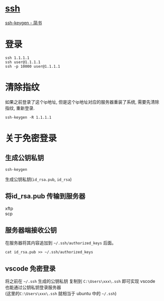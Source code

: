 # [ssh](readme.md)      
<a href="https://www.jianshu.com/p/dd053c18e5ee" target="_blank">ssh-keygen - 简书</a>        

# 登录  
```
ssh 1.1.1.1
ssh user@1.1.1.1
ssh -p 10000 user@1.1.1.1
```

# 清除指纹
如果之前登录了这个ip地址, 但是这个ip地址对应的服务器重装了系统, 需要先清除指纹, 重新登录.
```
ssh-keygen -R 1.1.1.1
```


# 关于免密登录

## 生成公钥私钥      
```      
ssh-keygen      
```      
生成公钥私钥(`id_rsa.pub`, `id_rsa`)      
    
## 将id_rsa.pub 传输到服务器      
xftp    
scp    
    
## 服务器端接收公钥    
在服务器将其内容追加到 `~/.ssh/authorized_keys` 后面。      
```      
cat id_rsa.pub >> ~/.ssh/authorized_keys      
```      
    
## vscode 免密登录      
将之前在 `~/.ssh` 生成的公钥私钥 复制到 `C:\Users\xxx\.ssh` 即可实现 vscode 也能通过公钥私钥登录服务器      
(这里的`C:\Users\xxx\.ssh` 就相当于 ubuntu 中的 `~/.ssh`)      
    
